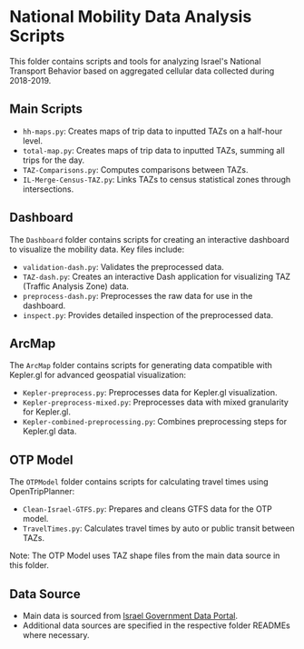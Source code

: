 # National Mobility Data Analysis Scripts

This folder contains scripts and tools for analyzing Israel's National Transport Behavior based on aggregated cellular data collected during 2018-2019.

## Main Scripts

- `hh-maps.py`: Creates maps of trip data to inputted TAZs on a half-hour level.
- `total-map.py`: Creates maps of trip data to inputted TAZs, summing all trips for the day.
- `TAZ-Comparisons.py`: Computes comparisons between TAZs.
- `IL-Merge-Census-TAZ.py`: Links TAZs to census statistical zones through intersections.

## Dashboard

The `Dashboard` folder contains scripts for creating an interactive dashboard to visualize the mobility data. Key files include:

- `validation-dash.py`: Validates the preprocessed data.
- `TAZ-dash.py`: Creates an interactive Dash application for visualizing TAZ (Traffic Analysis Zone) data.
- `preprocess-dash.py`: Preprocesses the raw data for use in the dashboard.
- `inspect.py`: Provides detailed inspection of the preprocessed data.

## ArcMap

The `ArcMap` folder contains scripts for generating data compatible with Kepler.gl for advanced geospatial visualization:

- `Kepler-preprocess.py`: Preprocesses data for Kepler.gl visualization.
- `Kepler-preprocess-mixed.py`: Preprocesses data with mixed granularity for Kepler.gl.
- `Kepler-combined-preprocessing.py`: Combines preprocessing steps for Kepler.gl data.

## OTP Model

The `OTPModel` folder contains scripts for calculating travel times using OpenTripPlanner:

- `Clean-Israel-GTFS.py`: Prepares and cleans GTFS data for the OTP model.
- `TravelTimes.py`: Calculates travel times by auto or public transit between TAZs.

Note: The OTP Model uses TAZ shape files from the main data source in this folder.

## Data Source

- Main data is sourced from [Israel Government Data Portal](https://data.gov.il/dataset/tripscelular_1819).
- Additional data sources are specified in the respective folder READMEs where necessary.